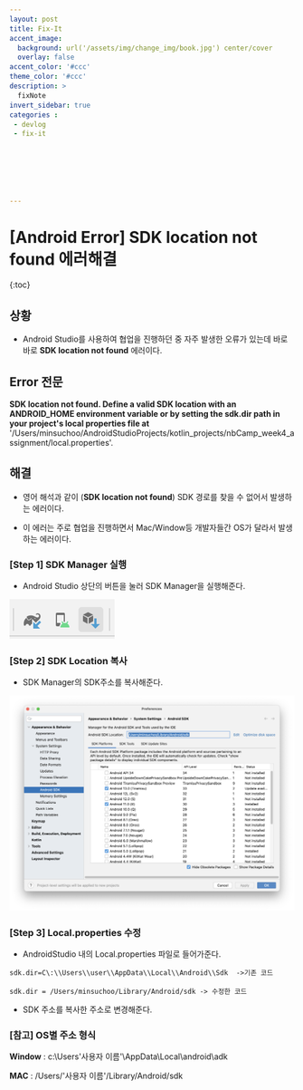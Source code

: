 ```yaml
---
layout: post
title: Fix-It
accent_image: 
  background: url('/assets/img/change_img/book.jpg') center/cover
  overlay: false
accent_color: '#ccc'
theme_color: '#ccc'
description: >
  fixNote
invert_sidebar: true
categories :
 - devlog
 - fix-it






---
```


# [Android Error] SDK location not found 에러해결 



{:toc}

## 상황

- Android Studio를 사용하여 협업을 진행하던 중 자주 발생한 오류가 있는데
  바로바로  **SDK location not found** 에러이다.



## Error 전문

**SDK location not found. Define a valid SDK location with an ANDROID_HOME environment variable or by setting the sdk.dir path in your project's local properties file at** '/Users/minsuchoo/AndroidStudioProjects/kotlin_projects/nbCamp_week4_assignment/local.properties'.



## 해결

- 영어 해석과 같이 (**SDK location not found**) SDK 경로를 찾을 수 없어서 발생하는 에러이다.

- 이 에러는 주로 협업을 진행하면서 Mac/Window등 개발자들간 OS가 달라서 발생하는 에러이다.





### [Step 1] SDK Manager 실행

- Android Studio 상단의 버튼을 눌러 SDK Manager을 실행해준다.

![image-20230814184311424](../../../assets/img/blog/image-20230814184311424.png)



### [Step 2] SDK Location 복사

- SDK Manager의 SDK주소를 복사해준다.

![image-20230814184415112](../../../assets/img/blog/image-20230814184415112.png)

### [Step 3] Local.properties 수정

- AndroidStudio 내의 Local.properties 파일로 들어가준다.

```properties
sdk.dir=C\:\\Users\\user\\AppData\\Local\\Android\\Sdk  ->기존 코드

sdk.dir = /Users/minsuchoo/Library/Android/sdk -> 수정한 코드
```

- SDK 주소를 복사한 주소로 변경해준다.



### [참고] OS별 주소 형식

**Window** :  c:\Users\'사용자 이름'\AppData\Local\android\adk

**MAC** : /Users/'사용자 이름'/Library/Android/sdk



